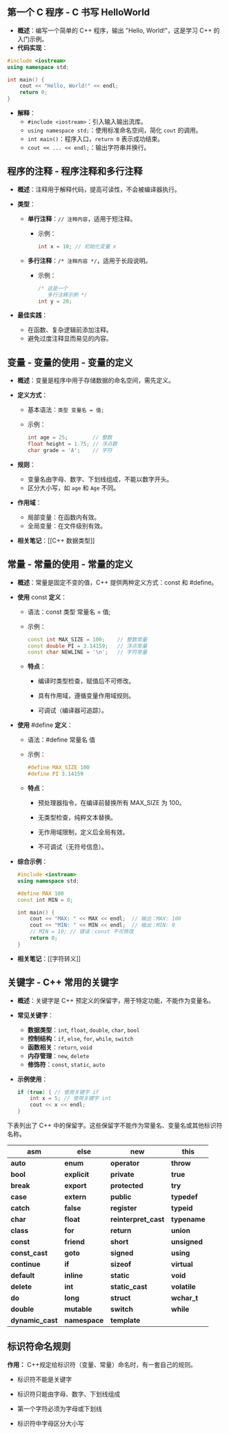 ## 第一个 C 程序 - C 书写 HelloWorld

- **概述**：编写一个简单的 C++ 程序，输出 "Hello, World!"，这是学习 C++ 的入门示例。
- **代码实现**：

```cpp
#include <iostream>
using namespace std;

int main() {
    cout << "Hello, World!" << endl;
    return 0;
}
```

- **解释**：
    - `#include <iostream>`：引入输入输出流库。
    - `using namespace std;`：使用标准命名空间，简化 `cout` 的调用。
    - `int main()`：程序入口，`return 0` 表示成功结束。
    - `cout << ... << endl;`：输出字符串并换行。

## 程序的注释 - 程序注释和多行注释

- **概述**：注释用于解释代码，提高可读性，不会被编译器执行。
- **类型**：
    - **单行注释**：`// 注释内容`，适用于短注释。
        - 示例：
            
            ```cpp
            int x = 10; // 初始化变量 x
            ```
            
    - **多行注释**：`/* 注释内容 */`，适用于长段说明。
        - 示例：
            
            ```cpp
            /* 这是一个
               多行注释示例 */
            int y = 20;
            ```
            
- **最佳实践**：
    - 在函数、复杂逻辑前添加注释。
    - 避免过度注释显而易见的内容。

## 变量 - 变量的使用 - 变量的定义

- **概述**：变量是程序中用于存储数据的命名空间，需先定义。
- **定义方式**：
    - 基本语法：`类型 变量名 = 值;`
    - 示例：
        
        ```cpp
        int age = 25;        // 整数
        float height = 1.75; // 浮点数
        char grade = 'A';    // 字符
        ```
        
- **规则**：
    - 变量名由字母、数字、下划线组成，不能以数字开头。
    - 区分大小写，如 `age` 和 `Age` 不同。
- **作用域**：
    - 局部变量：在函数内有效。
    - 全局变量：在文件级别有效。
- **相关笔记**：[[C++ 数据类型]]

## 常量 - 常量的使用 - 常量的定义

- **概述**：常量是固定不变的值，C++ 提供两种定义方式：const 和 #define。
    
- **使用** const **定义**：
    
    - 语法：const 类型 常量名 = 值;
        
    - 示例：
        
        ```cpp
        const int MAX_SIZE = 100;    // 整数常量
        const double PI = 3.14159;   // 浮点常量
        const char NEWLINE = '\n';   // 字符常量
        ```
        
    - **特点**：
        
        - 编译时类型检查，赋值后不可修改。
            
        - 具有作用域，遵循变量作用域规则。
            
        - 可调试（编译器可追踪）。
            
- **使用** #define **定义**：
    
    - 语法：#define 常量名 值
        
    - 示例：
        
        ```cpp
        #define MAX_SIZE 100
        #define PI 3.14159
        ```
        
    - **特点**：
        
        - 预处理器指令，在编译前替换所有 MAX_SIZE 为 100。
            
        - 无类型检查，纯粹文本替换。
            
        - 无作用域限制，定义后全局有效。
            
        - 不可调试（无符号信息）。
            

- **综合示例**：
    
    ```cpp
    #include <iostream>
    using namespace std;
    
    #define MAX 100
    const int MIN = 0;
    
    int main() {
        cout << "MAX: " << MAX << endl;  // 输出：MAX: 100
        cout << "MIN: " << MIN << endl;  // 输出：MIN: 0
        // MIN = 10; // 错误：const 不可修改
        return 0;
    }
    ```

- **相关笔记**：[[字符转义]]

## 关键字 - C++ 常用的关键字

- **概述**：关键字是 C++ 预定义的保留字，用于特定功能，不能作为变量名。
- **常见关键字**：
    - **数据类型**：`int`, `float`, `double`, `char`, `bool`
    - **控制结构**：`if`, `else`, `for`, `while`, `switch`
    - **函数相关**：`return`, `void`
    - **内存管理**：`new`, `delete`
    - **修饰符**：`const`, `static`, `auto`
- **示例使用**：
    
    ```cpp
    if (true) { // 使用关键字 if
        int x = 5; // 使用关键字 int
        cout << x << endl;
    }
    ```

下表列出了 C++ 中的保留字。这些保留字不能作为常量名、变量名或其他标识符名称。

| **asm**          | **else**      | **new**              | **this**     |
| ---------------- | ------------- | -------------------- | ------------ |
| **auto**         | **enum**      | **operator**         | **throw**    |
| **bool**         | **explicit**  | **private**          | **true**     |
| **break**        | **export**    | **protected**        | **try**      |
| **case**         | **extern**    | **public**           | **typedef**  |
| **catch**        | **false**     | **register**         | **typeid**   |
| **char**         | **float**     | **reinterpret_cast** | **typename** |
| **class**        | **for**       | **return**           | **union**    |
| **const**        | **friend**    | **short**            | **unsigned** |
| **const_cast**   | **goto**      | **signed**           | **using**    |
| **continue**     | **if**        | **sizeof**           | **virtual**  |
| **default**      | **inline**    | **static**           | **void**     |
| **delete**       | **int**       | **static_cast**      | **volatile** |
| **do**           | **long**      | **struct**           | **wchar_t**  |
| **double**       | **mutable**   | **switch**           | **while**    |
| **dynamic_cast** | **namespace** | **template**         |              |

## 标识符命名规则

**作用：** C++规定给标识符（变量、常量）命名时，有一套自己的规则。

- 标识符不能是关键字
	  
- 标识符只能由字母、数字、下划线组成
	  
- 第一个字符必须为字母或下划线
	  
- 标识符中字母区分大小写